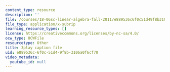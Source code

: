 ```yaml
---
content_type: resource
description: ''
file: /courses/18-06sc-linear-algebra-fall-2011/e889536c6f0c51d49f8b3106a0f6cf70_JibVXBElKL0.vtt
file_type: application/x-subrip
learning_resource_types: []
license: https://creativecommons.org/licenses/by-nc-sa/4.0/
ocw_type: OCWFile
resourcetype: Other
title: 3play caption file
uid: e889536c-6f0c-51d4-9f8b-3106a0f6cf70
video_metadata:
  youtube_id: null
---
```

